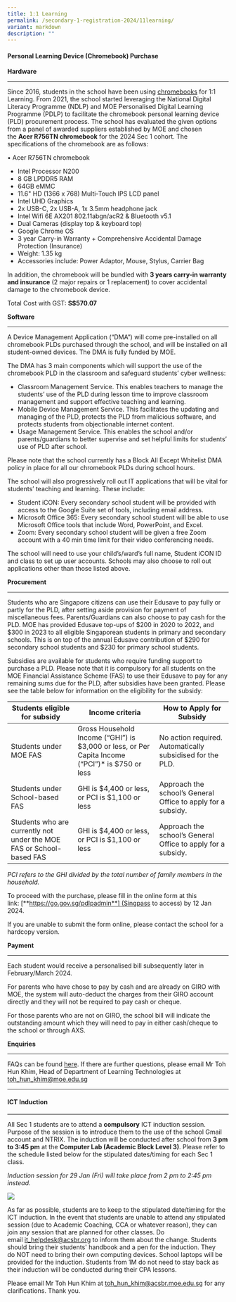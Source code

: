 ```yaml
---
title: 1:1 Learning
permalink: /secondary-1-registration-2024/11learning/
variant: markdown
description: ""
---
```

#### **Personal Learning Device (Chromebook) Purchase** #####

**Hardware**

----------------------------------------------------
Since 2016, students in the school have been using [chromebooks](https://www.google.com/chromebook/) for 1:1 Learning. From 2021, the school started leveraging the National Digital Literacy Programme (NDLP) and MOE Personalised Digital Learning Programme (PDLP) to facilitate the chromebook personal learning device (PLD) procurement process. The school has evaluated the given options from a panel of awarded suppliers established by MOE and chosen the **Acer R756TN chromebook** for the 2024 Sec 1 cohort. The specifications of the chromebook are as follows:


•	Acer R756TN chromebook
* Intel Processor N200 
* 8 GB LPDDR5 RAM
* 64GB eMMC
* 11.6" HD (1366 x 768) Multi-Touch IPS LCD panel		
* Intel UHD Graphics
* 2x USB-C, 2x USB-A, 1x 3.5mm headphone jack		
* Intel Wifi 6E AX201 802.11abgn/acR2 & Bluetooth v5.1		
* Dual Cameras (display top & keyboard top)
* Google Chrome OS
* 3 year Carry-in Warranty + Comprehensive Accidental Damage Protection (Insurance)
* Weight: 1.35 kg
* Accessories include: Power Adaptor, Mouse, Stylus, Carrier Bag
    

In addition, the chromebook will be bundled with **3 years carry-in warranty and insurance** (2 major repairs or 1 replacement) to cover accidental damage to the chromebook device.

Total Cost with GST: **S$570.07**


**Software**


--------------------------------------------------------------------------------------------------------------------------

A Device Management Application (“DMA”) will come pre-installed on all chromebook PLDs purchased through the school, and will be installed on all student-owned devices. The DMA is fully funded by MOE.

The DMA has 3 main components which will support the use of the chromebook PLD in the classroom and safeguard students’ cyber wellness:
*  Classroom Management Service. This enables teachers to manage the students’ use of the PLD during lesson time to improve classroom management and support effective teaching and learning.
*  Mobile Device Management Service. This facilitates the updating and managing of the PLD, protects the PLD from malicious software, and protects students from objectionable internet content.
*  Usage Management Service. This enables the school and/or parents/guardians to better supervise and set helpful limits for students’ use of PLD after school.

Please note that the school currently has a Block All Except Whitelist DMA policy in place for all our chromebook PLDs during school hours.

The school will also progressively roll out IT applications that will be vital for students’ teaching and learning. These include: 
* Student iCON: Every secondary school student will be provided with access to the Google Suite set of tools, including email address.
*	Microsoft Office 365: Every secondary school student will be able to use Microsoft Office tools that include Word, PowerPoint, and Excel. 
*	Zoom: Every secondary school student will be given a free Zoom account with a 40 min time limit for their video conferencing needs.  

The school will need to use your child’s/ward’s full name, Student iCON ID and class to set up user accounts. Schools may also choose to roll out applications other than those listed above.


**Procurement**


---------------------------------------------------------------------------------------------------------------------------


Students who are Singapore citizens can use their Edusave to pay fully or partly for the PLD, after setting aside provision for payment of miscellaneous fees. Parents/Guardians can also choose to pay cash for the PLD. MOE has provided Edusave top-ups of $200 in 2020 to 2022, and $300 in 2023 to all eligible Singaporean students in primary and secondary schools. This is on top of the annual Edusave contribution of $290 for secondary school students and $230 for primary school students.

Subsidies are available for students who require funding support to purchase a PLD. Please note that it is compulsory for all students on the MOE Financial Assistance Scheme (FAS) to use their Edusave to pay for any remaining sums due for the PLD, after subsidies have been granted. Please see the table below for information on the eligibility for the subsidy:



| Students eligible for subsidy | Income criteria | How to Apply for Subsidy |
| -------- | -------- | -------- |
| Students under MOE FAS | Gross Household Income (“GHI”) is $3,000 or less, or Per Capita Income (“PCI”)* is $750 or less | No action required. Automatically subsidised for the PLD.    |
| Students under School-based FAS | GHI is $4,400 or less, or PCI is $1,100 or less | Approach the school’s General Office to apply for a subsidy. |
 | Students who are currently not under the MOE FAS or School-based FAS | GHI is $4,400 or less, or PCI is $1,100 or less | Approach the school’s General Office to apply for a subsidy. |

*PCI refers to the GHI divided by the total number of family members in the household.*




To proceed with the purchase, please fill in the online form at this link: [**https://go.gov.sg/pdlpadmin**] (Singpass to access) by 12 Jan 2024.

If you are unable to submit the form online, please contact the school for a hardcopy version.


**Payment**

-----------------------------------------------------------------------------------------------------------------------

Each student would receive a personalised bill subsequently later in February/March 2024.

For parents who have chose to pay by cash and are already on GIRO with MOE, the system will auto-deduct the charges from their GIRO account directly and they will not be required to pay cash or cheque.

For those parents who are not on GIRO, the school bill will indicate the outstanding amount which they will need to pay in either cash/cheque to the school or through AXS.

**Enquiries**


---------------------------------------------------------------------------------------------------------------------------

FAQs can be found [here](https://go.gov.sg/acsbr-chromebook-faq). If there are further questions, please email Mr Toh Hun Khim, Head of Department of Learning Technologies at [toh\_hun\_khim@moe.edu.sg](mailto:toh_hun_khim@moe.edu.sg)

--------------------------------------------------------------------------------------------------------------------------------------

#### **ICT Induction** ####

--------------------------------------------------------------------------------------------------------------------------------------

All Sec 1 students are to attend a **compulsory** ICT induction session. Purpose of the session is to introduce them to the use of the school Gmail account and NTRIX. The induction will be conducted after school from **3 pm to 3:45 pm** at the **Computer Lab (Academic Block Level 3)**. Please refer to the schedule listed below for the stipulated dates/timing for each Sec 1 class.

_Induction session for 29 Jan (Fri) will take place from 2 pm to 2:45 pm instead._

![](https://lh3.googleusercontent.com/i7k7YmX3Eg8xc_1LHCcZ6G4Vy0Zl4BQqtXaXutkx-12E1USLQbyU6UnoBi0ns4qkgDrxp83U0E_hjTeGdVPQ9Dg1Yh4lS3y_9SU3cSyNaOyUq3ZbqqYLk9MePhQgECw3ww=w1280)

As far as possible, students are to keep to the stipulated date/timing for the ICT induction. In the event that students are unable to attend any stipulated session (due to Academic Coaching, CCA or whatever reason), they can join any session that are planned for other classes. Do email [it\_helpdesk@acsbr.org](mailto:it_helpdesk@acsbr.org) to inform them about the change. Students should bring their students' handbook and a pen for the induction. They do NOT need to bring their own computing devices. School laptops will be provided for the induction. Students from 1M do not need to stay back as their induction will be conducted during their CPA lessons.

Please email Mr Toh Hun Khim at [toh\_hun\_khim@acsbr.moe.edu.sg](mailto:toh_hun_khim@acsbr.moe.edu.sg) for any clarifications. Thank you.